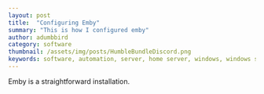 ```yaml
---
layout: post
title:  "Configuring Emby"
summary: "This is how I configured emby"
author: adumbbird
category: software
thumbnail: /assets/img/posts/HumbleBundleDiscord.png
keywords: software, automation, server, home server, windows, windows server, windows 11, emby, ombi, sonarr, radarr, jackett, transmission, expressvpn
---
```



Emby is a straightforward installation. 